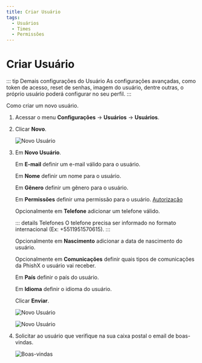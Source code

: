 ```yaml
---
title: Criar Usuário
tags:
  - Usuários
  - Times
  - Permissões
---
```

# Criar Usuário

::: tip Demais configurações do Usuário
As configurações avançadas, como token de acesso, reset de senhas, imagem do usuário, dentre outras, o próprio usuário poderá configurar no seu perfil.
:::

Como criar um novo usuário.

1. Acessar o menu **Configurações** -> **Usuários** -> **Usuários**.

2. Clicar **Novo**.

   ![Novo Usuário](https://cdn.phishx.io/phishx-docs/images/phishx_users_create_01.webp)

3. Em **Novo Usuário**.

   Em **E-mail** definir um e-mail válido para o usuário.

   Em **Nome** definir um nome para o usuário.

   Em **Gênero** definir um gênero para o usuário.

   Em **Permissões** definir uma permissão para o usuário. [Autorização](authorization/)

   Opcionalmente em **Telefone** adicionar um telefone válido.

   ::: details Telefones
   O telefone precisa ser informado no formato internacional (Ex: +5511951570615).
   :::

   Opcionalmente em **Nascimento** adicionar a data de nascimento do usuário.

   Opcionalmente em **Comunicações** definir quais tipos de comunicações da PhishX o usuário vai receber.

   Em **País** definir o país do usuário.

   Em **Idioma** definir o idioma do usuário.

   Clicar **Enviar**.

   ![Novo Usuário](https://cdn.phishx.io/phishx-docs/images/phishx_users_create_02.webp)

   ![Novo Usuário](https://cdn.phishx.io/phishx-docs/images/phishx_users_create_03.webp)


5. Solicitar ao usuário que verifique na sua caixa postal o email de boas-vindas.

   ![Boas-vindas](https://cdn.phishx.io/phishx-docs/images/phishx_login_first_access_01.webp)
